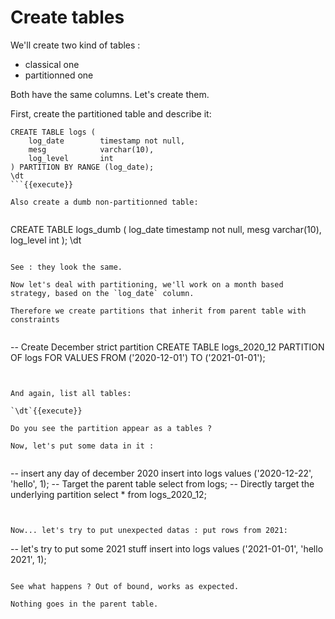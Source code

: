 # Create tables

We'll create two kind of tables : 

- classical one
- partitionned one

Both have the same columns. Let's create them.


First, create the partitioned table and describe it:

```
CREATE TABLE logs (
    log_date        timestamp not null,
    mesg            varchar(10),
    log_level       int
) PARTITION BY RANGE (log_date);
\dt
```{{execute}}

Also create a dumb non-partitionned table:


```
CREATE TABLE logs_dumb (
    log_date        timestamp not null,
    mesg            varchar(10),
    log_level       int
);
\dt
```{{execute}}

See : they look the same.

Now let's deal with partitioning, we'll work on a month based strategy, based on the `log_date` column.

Therefore we create partitions that inherit from parent table with constraints


```
-- Create December strict partition
CREATE TABLE logs_2020_12 PARTITION OF logs
    FOR VALUES FROM ('2020-12-01') TO ('2021-01-01');
```{{execute}}


And again, list all tables:

`\dt`{{execute}}

Do you see the partition appear as a tables ?

Now, let's put some data in it :


```
-- insert any day of december 2020
insert into logs values ('2020-12-22', 'hello', 1);
-- Target the parent table
select from logs;
-- Directly target the underlying partition
select * from logs_2020_12;
```{{execute}}


Now... let's try to put unexpected datas : put rows from 2021:

```
-- let's try to put some 2021 stuff
insert into logs values ('2021-01-01', 'hello 2021', 1);
```{{execute}}

See what happens ? Out of bound, works as expected.

Nothing goes in the parent table.

